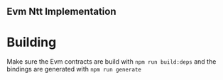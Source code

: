 Evm Ntt Implementation
----------------------





# Building

Make sure the Evm contracts are build with `npm run build:deps` and the bindings are generated with `npm run generate`

